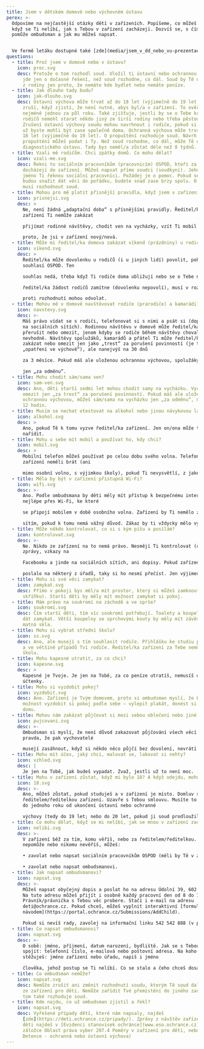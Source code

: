 ```yaml
---
title: Jsem v dětském domově nebo výchovném ústavu
perex: >-
  Odpovíme na nejčastější otázky dětí v zařízeních. Popíšeme, co můžeš dělat,
  když se Ti nelíbí, jak s Tebou v zařízení zacházejí. Dozvíš se, s čím Ti
  pomůže ombudsman a jak mu můžeš napsat.


  Ve formě letáku dostupné také [zde](media/jsem_v_dd_nebo_vu-prezentace_na_web_prezentace.jpg).
questions:
  - title: Proč jsem v domově nebo v ústavu?
    icon: proc.svg
    desc: Protože o tom rozhodl soud. Uložil ti ústavní nebo ochrannou výchovu nebo
      jde jen o dočasné řešení, než soud rozhodne, co dál. Soud by Tě neměl vzít
      z rodiny jen proto, že nemáte kde bydlet nebo nemáte peníze.
  - title: Jak dlouho tady budu?
    icon: jak-dlouho.svg
    desc: Ústavní výchova může trvat až do 18 let (výjimečně do 19 let). Soud ji ale
      zruší, když zjistí, že není nutné, abys byl/a v zařízení. To ověřuje
      nejméně jednou za půl roku. Také zjišťuje, jestli by se o Tebe kromě
      rodičů nemohl starat někdo jiný ze širší rodiny nebo třeba pěstouni.
      Zrušení ústavní výchovy soudu mohou navrhnout i rodiče, pokud si myslí, že
      už byste mohli být zase společně doma. Ochranná výchova může trvat až do
      18 let (výjimečně do 19 let). O propuštění rozhoduje soud. Návrh na
      propuštění můžeš podat i Ty. Než soud rozhodne, co dál, může Tě dát i do
      diagnostického ústavu. Tady bys neměl/a zůstat déle než 8 týdnů.
  - title: Vzali mě rodičům. Chci zpátky domů. Co mohu dělat?
    icon: vzali-me.svg
    desc: Řekni to sociálním pracovníkům (pracovnicím) OSPOD, kteří za Tebou
      docházejí do zařízení. Můžeš napsat přímo soudci (soudkyni). Jeho (její)
      jméno Ti řeknou sociální pracovníci. Požádej je o pomoc. Pokud se i rodiče
      budou snažit dát věci do pořádku, budete snad zase brzy spolu. O tom ale
      musí rozhodnout soud.
  - title: Mohou pro mě platit přísnější pravidla, když jsem v zařízení nový/nová?
    icon: prisnejsi.svg
    desc: >
      Ne, není žádná „adaptační doba“ s přísnějšími pravidly. Ředitel/ka
      zařízení Ti nemůže zakázat 

      přijímat rodinné návštěvy, chodit ven na vycházky, vzít Ti mobil nebo Tě nepustit na internet, jen 

      proto, že jsi v zařízení nový/nová.
  - title: Může mi ředitel/ka domova zakázat víkend (prázdniny) u rodičů?
    icon: vikend.svg
    desc: >
      Ředitel/ka může dovolenku u rodičů (i u jiných lidí) povolit, pokud s tím
      souhlasí OSPOD. Ten 

      souhlas nedá, třeba když Ti rodiče doma ubližují nebo se o Tebe nedokážou postarat. Pokud 

      ředitel/ka žádost rodičů zamítne (dovolenku nepovolí), musí v rozhodnutí vysvětlit, proč. Rodiče se 

      proti rozhodnutí mohou odvolat.
  - title: Mohou mě v domově navštěvovat rodiče (prarodiče) a kamarádi?
    icon: navstevy.svg
    desc: >-
      Máš právo vídat se s rodiči, telefonovat si s nimi a psát si (dopisy, SMS,
      na sociálních sítích). Rodinnou návštěvu v domově může ředitel/ka zakázat,
      přerušit nebo omezit, jenom kdyby se rodiče během návštěvy chovali
      nevhodně. Návštěvy spolužáků, kamarádů a přátel Ti může ředitel/ka domova
      zakázat nebo omezit jen jako „trest“ za porušení povinností (je to
      „opatření ve výchově“), ale nanejvýš na 30 dnů

      za 3 měsíce. Pokud máš ale uloženou ochrannou výchovou, spolužáky, kamarády a přátele můžeš vidět 

      jen „za odměnu“.
  - title: Mohu chodit sám/sama ven?
    icon: sam-ven.svg
    desc: Ano, děti starší sedmi let mohou chodit samy na vycházku. Vycházky se dají
      omezit jen „za trest“ za porušení povinností. Pokud máš ale uloženou
      ochrannou výchovou, můžeš sám/sama na vycházku jen „za odměnu“, nejdéle na
      12 hodin.
  - title: Musím se nechat otestovat na alkohol nebo jinou návykovou látku?
    icon: alkohol.svg
    desc: >
      Ano, pokud Tě k tomu vyzve ředitel/ka zařízení. Jen on/ona může testování
      nařídit.
  - title: Mohu u sebe mít mobil a používat ho, kdy chci?
    icon: mobil.svg
    desc: >
      Mobilní telefon můžeš používat po celou dobu svého volna. Telefon by Ti v
      zařízení neměli brát (ani 

      mimo osobní volno, s výjimkou školy), pokud Ti nevysvětlí, z jakého vážného důvodu to dělají.
  - title: Měla by být v zařízení přístupná Wi-Fi?
    icon: wifi.svg
    desc: >-
      Ano. Podle ombudsmana by děti měly mít přístup k bezpečnému internetu,
      nejlépe přes Wi-Fi, ke které 

      se připojí mobilem v době osobního volna. Zařízení by Ti nemělo zakazovat přístup k sociálním 

      sítím, pokud k tomu nemá vážný důvod. Zákaz by ti vždycky mělo vysvětlit.
  - title: Může někdo kontrolovat, co si s kým píšu a posílám?
    icon: kontrolovat.svg
    desc: >-
      Ne. Nikdo ze zařízení na to nemá právo. Nesmějí Ti kontrolovat (číst) SMS,
      zprávy, vzkazy na 

      Facebooku a jinde na sociálních sítích, ani dopisy. Pokud zařízení požádáš, aby Tvůj dopis 

      poslalo na některý z úřadů, taky si ho nesmí přečíst. Jen výjimečně, když budeš otevírat podezřelý balík nebo dopis, může u toho být ředitel/ka zařízení.
  - title: Mohu si své věci zamykat?
    icon: zamykat.svg
    desc: Přímo v pokoji bys měl/a mít prostor, který si můžeš zamknout (stolek,
      skříňku). Starší děti by měly mít možnost zamykat si pokoj.
  - title: Mám právo na soukromí na záchodě a ve sprše?
    icon: soukromi.svg
    desc: Čím starší děti, tím víc soukromí potřebují. Toalety a koupelny by se měly
      dát zamykat. Větší koupelny se sprchovými kouty by měly mít závěsy nebo
      matná skla.
  - title: Mohu si vybrat střední školu?
    icon: ss.svg
    desc: Ano, ale musejí s tím souhlasit rodiče. Přihlášku ke studiu podepisuješ Ty
      a ve většině případů Tví rodiče. Ředitel/ka zařízení za Tebe nemůže vybrat
      školu.
  - title: Mohu kapesné utratit, za co chci?
    icon: kapesne.svg
    desc: >
      Kapesné je Tvoje. Je jen na Tobě, za co peníze utratíš, nemusíš ukazovat
      účtenky.
  - title: Mohu si vyzdobit pokoj?
    icon: vyzdobit.svg
    desc: Ano. Zařízení je Tvým domovem, proto si ombudsman myslí, že bys měl/a mít
      možnost vyzdobit si pokoj podle sebe – vylepit plakát, donést si věci z
      domu.
  - title: Mohou nám zakázat půjčovat si mezi sebou oblečení nebo jiné věci?
    icon: pujcovani.svg
    desc: >-
      Ombudsman si myslí, že není důvod zakazovat půjčování všech věcí. Je ale
      pravda, že pak vychovatelé 

      musejí zasáhnout, když si někdo něco půjčí bez dovolení, nevrátí to, nebo zničí, případně když někdo někoho nutí půjčit věc, přestože ji půjčit nechce (při šikaně).
  - title: Mohu mít účes, jaký chci, malovat se, lakovat si nehty?
    icon: vzhled.svg
    desc: |
      Je jen na Tobě, jak budeš vypadat. Zvaž, jestli už to není moc.
  - title: Mohu v zařízení zůstat, když mi bylo 18? A když odejdu, mohu se vrátit?
    icon: 18.svg
    desc: >-
      Ano, můžeš zůstat, pokud studuješ a v zařízení je místo. Domluv se s
      ředitelem/ředitelkou zařízení. Uzavře s Tebou smlouvu. Musíte to stihnout
      do jednoho roku od ukončení ústavní nebo ochranné 

      výchovy (tedy do 19 let; nebo do 20 let, pokud ji soud prodloužil). Když po osmnácti odejdeš, můžeš se vrátit, podmínky jsou stejné, jako když chceš zůstat.
  - title: Co mohu dělat, když se mi nelíbí, jak se mnou v zařízení zacházejí?
    icon: nelibi.svg
    desc: >-
      V zařízení běž za tím, komu věříš, nebo za ředitelem/ředitelkou. Když to
      nepomůže nebo nikomu nevěříš, můžeš:

      • zavolat nebo napsat sociálním pracovníkům OSPOD (měli by Tě v zařízení pravidelně navštěvovat) nebo

      • zavolat nebo napsat ombudsmanovi.
  - title: Jak napsat ombudsmanovi?
    icon: napsat.svg
    desc: >-
      Můžeš napsat obyčejný dopis a poslat ho na adresu Údolní 39, 602 00 Brno.
      Na tuto adresu můžeš přijít i osobně každý pracovní den od 8 do 16 hodin.
      Právník/právnička s Tebou věc probere. Stačí i e-mail na adresu
      deti@ochrance.cz. Pokud chceš, můžeš vyplnit interaktivní [formulář s
      návodem](https://portal.ochrance.cz/Submissions/AddChild).

      Pokud si nevíš rady, zavolej na informační linku 542 542 888 (v pracovní dny od 8 do 16 hodin).
  - title: Co napsat ombudsmanovi?
    icon: napsat.svg
    desc: >-
      O sobě: jméno, příjmení, datum narození, bydliště. Jak se s Tebou můžeme
      spojit: telefonní číslo, e-mailová nebo poštovní adresa. Na koho si
      stěžuješ: jméno zařízení nebo úřadu, napiš i jméno

      člověka, jehož postup se Ti nelíbí. Co se stalo a čeho chceš dosáhnout. Přeješ si, aby ombudsman nikomu neprozradil, že jsi mu napsal/a? Napiš nám to. Tvůj případ dostane na starost některý náš právník/právnička. Kdyby ještě potřebovali něco vědět, napíší Ti nebo zavolají.
  - title: Co ombudsman nemůže?
    icon: napsat.svg
    desc: Nemůže zrušit ani změnit rozhodnutí soudu, kterým Tě soud dal do některého
      ze zařízení pro děti. Nemůže zařídit Tvé přemístění do jiného zařízení. O
      tom také rozhoduje soud.
  - title: Kde najdu, co už ombudsman zjistil a řekl?
    icon: napsat.svg
    desc: Vyřešené případy dětí, které nám napsaly, najdeš
      [zde](https://deti.ochrance.cz/pripady/). Zprávy z návštěv zařízení pro
      děti najdeš v [Evidenci stanovisek ochránce](www.eso.ochrance.cz) (v
      záložce Oblast práva vyber 207.4 Poměry v zařízení pro děti, nebo 803
      Detence - ochranná nebo ústavní výchova)
---
```

